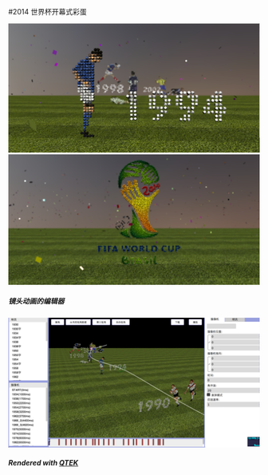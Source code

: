 #2014 世界杯开幕式彩蛋

<img src="./screenshots/1.png" width="700" alt="" />
<img src="./screenshots/2.png" width="700" alt="" />

##### 镜头动画的编辑器
<img src="./screenshots/3.png" width="700" alt="" />

##### Rendered with [QTEK](https://github.com/pissang/qtek)